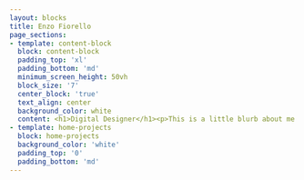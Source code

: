 ```yaml
---
layout: blocks
title: Enzo Fiorello
page_sections: 
- template: content-block
  block: content-block
  padding_top: 'xl'
  padding_bottom: 'md'
  minimum_screen_height: 50vh
  block_size: '7'
  center_block: 'true'
  text_align: center
  background_color: white
  content: <h1>Digital Designer</h1><p>This is a little blurb about me. It can go on and on and on so long as I want it to. Really though, I should keep it short so I can have my about me page.</p>
- template: home-projects
  block: home-projects
  background_color: 'white'
  padding_top: '0'
  padding_bottom: 'md'
---
```

